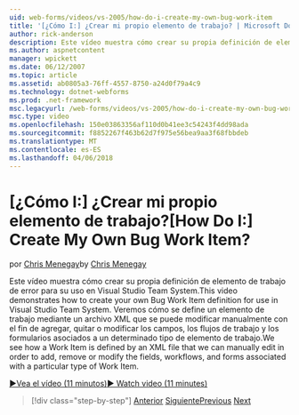 ```yaml
---
uid: web-forms/videos/vs-2005/how-do-i-create-my-own-bug-work-item
title: '[¿Cómo I:] ¿Crear mi propio elemento de trabajo? | Microsoft Docs'
author: rick-anderson
description: Este vídeo muestra cómo crear su propia definición de elemento de trabajo de error para su uso en Visual Studio Team System. Veremos cómo se define un elemento de trabajo mediante un archivo XML...
ms.author: aspnetcontent
manager: wpickett
ms.date: 06/12/2007
ms.topic: article
ms.assetid: ab0805a3-76ff-4557-8750-a24d0f79a4c9
ms.technology: dotnet-webforms
ms.prod: .net-framework
msc.legacyurl: /web-forms/videos/vs-2005/how-do-i-create-my-own-bug-work-item
msc.type: video
ms.openlocfilehash: 150e03863356af110d0b41ee3c54243f4dd98ada
ms.sourcegitcommit: f8852267f463b62d7f975e56bea9aa3f68fbbdeb
ms.translationtype: MT
ms.contentlocale: es-ES
ms.lasthandoff: 04/06/2018
---
```

<a name="how-do-i-create-my-own-bug-work-item"></a><span data-ttu-id="003ea-105">[¿Cómo I:] ¿Crear mi propio elemento de trabajo?</span><span class="sxs-lookup"><span data-stu-id="003ea-105">[How Do I:] Create My Own Bug Work Item?</span></span>
====================
<span data-ttu-id="003ea-106">por [Chris Menegay](https://twitter.com/CMenegay)</span><span class="sxs-lookup"><span data-stu-id="003ea-106">by [Chris Menegay](https://twitter.com/CMenegay)</span></span>

<span data-ttu-id="003ea-107">Este vídeo muestra cómo crear su propia definición de elemento de trabajo de error para su uso en Visual Studio Team System.</span><span class="sxs-lookup"><span data-stu-id="003ea-107">This video demonstrates how to create your own Bug Work Item definition for use in Visual Studio Team System.</span></span> <span data-ttu-id="003ea-108">Veremos cómo se define un elemento de trabajo mediante un archivo XML que se puede modificar manualmente con el fin de agregar, quitar o modificar los campos, los flujos de trabajo y los formularios asociados a un determinado tipo de elemento de trabajo.</span><span class="sxs-lookup"><span data-stu-id="003ea-108">We see how a Work Item is defined by an XML file that we can manually edit in order to add, remove or modify the fields, workflows, and forms associated with a particular type of Work Item.</span></span>

[<span data-ttu-id="003ea-109">&#9654;Vea el vídeo (11 minutos)</span><span class="sxs-lookup"><span data-stu-id="003ea-109">&#9654; Watch video (11 minutes)</span></span>](https://channel9.msdn.com/Blogs/ASP-NET-Site-Videos/how-do-i-create-my-own-bug-work-item)

> [!div class="step-by-step"]
> <span data-ttu-id="003ea-110">[Anterior](how-do-i-integrate-defect-tracking-with-testing.md)
> [Siguiente](how-do-i-write-code-more-quickly-with-unit-tests.md)</span><span class="sxs-lookup"><span data-stu-id="003ea-110">[Previous](how-do-i-integrate-defect-tracking-with-testing.md)
[Next](how-do-i-write-code-more-quickly-with-unit-tests.md)</span></span>
